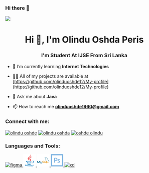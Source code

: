 ### Hi there 👋
<img src ="https://learnwithshikha.com/wp-content/uploads/2021/01/web-deve.png">
<h1 align="center">Hi 👋, I'm Olindu Oshda Peris</h1>
<h3 align="center">I'm Student At IJSE From Sri Lanka</h3>

- 🌱 I’m currently learning **Internet Technologies**

- 👨‍💻 All of my projects are available at [https://github.com/olinduoshde12/My-profile](https://github.com/olinduoshde12/My-profile)

- 💬 Ask me about **Java**

- 📫 How to reach me **olinduoshde1960@gmail.com**

<h3 align="left">Connect with me:</h3>
<p align="left">
<a href="https://linkedin.com/in/olindu oshde" target="blank"><img align="center" src="https://raw.githubusercontent.com/rahuldkjain/github-profile-readme-generator/master/src/images/icons/Social/linked-in-alt.svg" alt="olindu oshde" height="30" width="40" /></a>
<a href="https://fb.com/olindu oshda" target="blank"><img align="center" src="https://raw.githubusercontent.com/rahuldkjain/github-profile-readme-generator/master/src/images/icons/Social/facebook.svg" alt="olindu oshda" height="30" width="40" /></a>
<a href="https://instagram.com/oshde olindu" target="blank"><img align="center" src="https://raw.githubusercontent.com/rahuldkjain/github-profile-readme-generator/master/src/images/icons/Social/instagram.svg" alt="oshde olindu" height="30" width="40" /></a>
</p>

<h3 align="left">Languages and Tools:</h3>
<p align="left"> <a href="https://www.figma.com/" target="_blank" rel="noreferrer"> <img src="https://www.vectorlogo.zone/logos/figma/figma-icon.svg" alt="figma" width="40" height="40"/> </a> <a href="https://www.java.com" target="_blank" rel="noreferrer"> <img src="https://raw.githubusercontent.com/devicons/devicon/master/icons/java/java-original.svg" alt="java" width="40" height="40"/> </a> <a href="https://www.mysql.com/" target="_blank" rel="noreferrer"> <img src="https://raw.githubusercontent.com/devicons/devicon/master/icons/mysql/mysql-original-wordmark.svg" alt="mysql" width="40" height="40"/> </a> <a href="https://www.photoshop.com/en" target="_blank" rel="noreferrer"> <img src="https://raw.githubusercontent.com/devicons/devicon/master/icons/photoshop/photoshop-line.svg" alt="photoshop" width="40" height="40"/> </a> <a href="https://www.adobe.com/products/xd.html" target="_blank" rel="noreferrer"> <img src="https://cdn.worldvectorlogo.com/logos/adobe-xd.svg" alt="xd" width="40" height="40"/> </a> </p>




<!--
**olinduoshde12/olinduoshde12** is a ✨ _special_ ✨ repository because its `README.md` (this file) appears on your GitHub profile.

Here are some ideas to get you started:

- 🔭 I’m currently working on ...
- 🌱 I’m currently learning ...
- 👯 I’m looking to collaborate on ...
- 🤔 I’m looking for help with ...
- 💬 Ask me about ...
- 📫 How to reach me: ...
- 😄 Pronouns: ...
- ⚡ Fun fact: ...
-->
